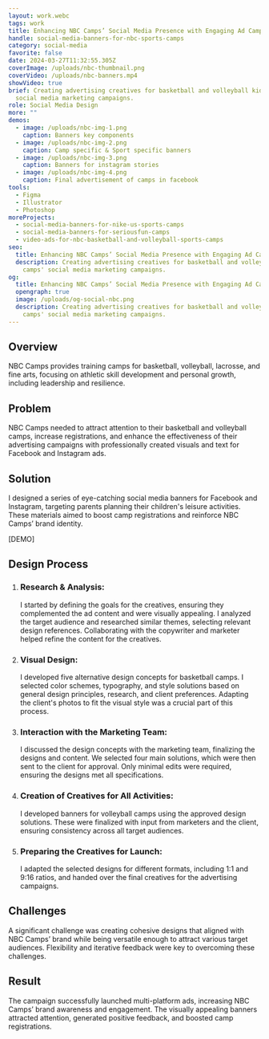 ```yaml
---
layout: work.webc
tags: work
title: Enhancing NBC Camps’ Social Media Presence with Engaging Ad Campaigns
handle: social-media-banners-for-nbc-sports-camps
category: social-media
favorite: false
date: 2024-03-27T11:32:55.305Z
coverImage: /uploads/nbc-thumbnail.png
coverVideo: /uploads/nbc-banners.mp4
showVideo: true
brief: Creating advertising creatives for basketball and volleyball kids camps'
  social media marketing campaigns.
role: Social Media Design
more: ""
demos:
  - image: /uploads/nbc-img-1.png
    caption: Banners key components
  - image: /uploads/nbc-img-2.png
    caption: Camp specific & Sport specific banners
  - image: /uploads/nbc-img-3.png
    caption: Banners for instagram stories
  - image: /uploads/nbc-img-4.png
    caption: Final advertisement of camps in facebook
tools:
  - Figma
  - Illustrator
  - Photoshop
moreProjects:
  - social-media-banners-for-nike-us-sports-camps
  - social-media-banners-for-seriousfun-camps
  - video-ads-for-nbc-basketball-and-volleyball-sports-camps
seo:
  title: Enhancing NBC Camps’ Social Media Presence with Engaging Ad Campaigns
  description: Creating advertising creatives for basketball and volleyball kids
    camps' social media marketing campaigns.
og:
  title: Enhancing NBC Camps’ Social Media Presence with Engaging Ad Campaigns
  opengraph: true
  image: /uploads/og-social-nbc.png
  description: Creating advertising creatives for basketball and volleyball kids
    camps' social media marketing campaigns.
---
```

## Overview

NBC Camps provides training camps for basketball, volleyball, lacrosse, and fine arts, focusing on athletic skill development and personal growth, including leadership and resilience.

## Problem

NBC Camps needed to attract attention to their basketball and volleyball camps, increase registrations, and enhance the effectiveness of their advertising campaigns with professionally created visuals and text for Facebook and Instagram ads.

## Solution

I designed a series of eye-catching social media banners for Facebook and Instagram, targeting parents planning their children's leisure activities. These materials aimed to boost camp registrations and reinforce NBC Camps’ brand identity.

\[DEMO]

## Design Process

1. ### Research & Analysis:

   I started by defining the goals for the creatives, ensuring they complemented the ad content and were visually appealing. I analyzed the target audience and researched similar themes, selecting relevant design references. Collaborating with the copywriter and marketer helped refine the content for the creatives.
2. ### Visual Design:

   I developed five alternative design concepts for basketball camps. I selected color schemes, typography, and style solutions based on general design principles, research, and client preferences. Adapting the client's photos to fit the visual style was a crucial part of this process.
3. ### Interaction with the Marketing Team:

   I discussed the design concepts with the marketing team, finalizing the designs and content. We selected four main solutions, which were then sent to the client for approval. Only minimal edits were required, ensuring the designs met all specifications.
4. ### Creation of Creatives for All Activities:

   I developed banners for volleyball camps using the approved design solutions. These were finalized with input from marketers and the client, ensuring consistency across all target audiences.
5. ### Preparing the Creatives for Launch:

   I adapted the selected designs for different formats, including 1:1 and 9:16 ratios, and handed over the final creatives for the advertising campaigns.

## Challenges

A significant challenge was creating cohesive designs that aligned with NBC Camps’ brand while being versatile enough to attract various target audiences. Flexibility and iterative feedback were key to overcoming these challenges.

## Result

The campaign successfully launched multi-platform ads, increasing NBC Camps’ brand awareness and engagement. The visually appealing banners attracted attention, generated positive feedback, and boosted camp registrations.